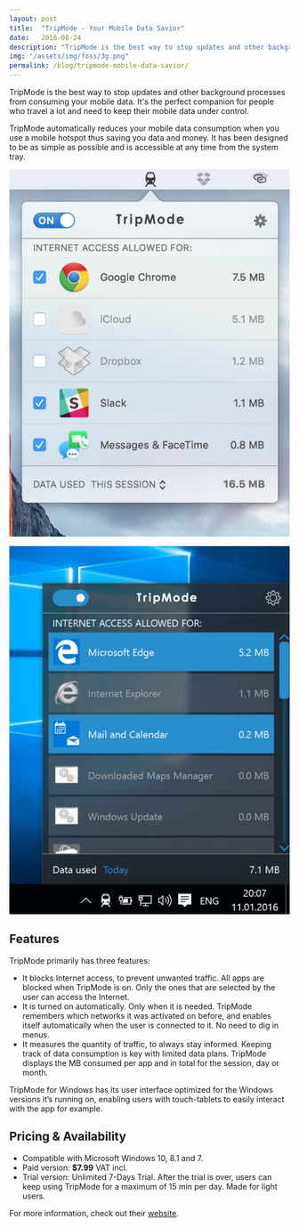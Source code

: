 ```yaml
---
layout: post
title:  "TripMode - Your Mobile Data Savior"
date:   2016-08-24
description: "TripMode is the best way to stop updates and other background processes from consuming your mobile data."
img: "/assets/img/foss/3g.png"
permalink: /blog/tripmode-mobile-data-savior/
---
```


TripMode is the best way to stop updates and other background processes from consuming your mobile data. It's the perfect companion for people who travel a lot and need to keep their mobile data under control.

TripMode automatically reduces your mobile data consumption when you use a mobile hotspot thus saving you data and money. It has been designed to be as simple as possible and is accessible at any time from the system tray.

![TripMode for Mac](/assets/img/blog/tripmode-mobile-data-savior/tripmode-1.jpg)

![TripMode for Windows](/assets/img/blog/tripmode-mobile-data-savior/tripmode-2.jpg)

## Features

TripMode primarily has three features:

* It blocks Internet access, to prevent unwanted traffic. All apps are blocked when TripMode is on. Only the ones that are selected by the user can access the Internet.
* It is turned on automatically. Only when it is needed. TripMode remembers which networks it was activated on before, and enables itself automatically when the user is connected to it. No need to dig in menus.
* It measures the quantity of traffic, to always stay informed. Keeping track of data consumption is key with limited data plans. TripMode displays the MB consumed per app and in total for the session, day or month.

TripMode for Windows has its user interface optimized for the Windows versions it’s running on, enabling users with touch-tablets to easily interact with the app for example.

## Pricing & Availability

* Compatible with Microsoft Windows 10, 8.1 and 7.
* Paid version: <b>$7.99</b> VAT incl.
* Trial version: Unlimited 7-Days Trial. After the trial is over, users can keep using TripMode for a maximum of 15 min per day. Made for light users.

For more information, check out their [website][tripmode-site].

[tripmode-site]: http://www.tripmode.ch/
